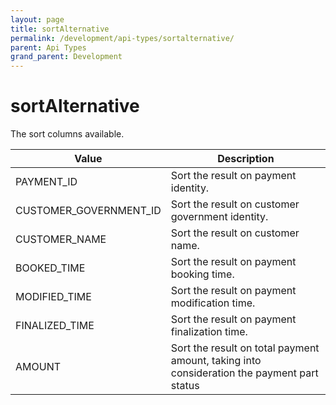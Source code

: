 ```yaml
---
layout: page
title: sortAlternative
permalink: /development/api-types/sortalternative/
parent: Api Types
grand_parent: Development
---
```




# sortAlternative 
The sort columns available.

| Value                  | Description                                                                                |
|------------------------|--------------------------------------------------------------------------------------------|
| PAYMENT_ID             | Sort the result on payment identity.                                                       |
| CUSTOMER_GOVERNMENT_ID | Sort the result on customer government identity.                                           |
| CUSTOMER_NAME          | Sort the result on customer name.                                                          |
| BOOKED_TIME            | Sort the result on payment booking time.                                                   |
| MODIFIED_TIME          | Sort the result on payment modification time.                                              |
| FINALIZED_TIME         | Sort the result on payment finalization time.                                              |
| AMOUNT                 | Sort the result on total payment amount, taking into consideration the payment part status |

